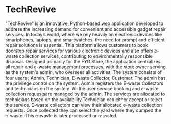 ﻿# TechRevive
 "TechRevive" is an innovative, Python-based web application developed to 
address the increasing demand for convenient and accessible gadget repair services. In 
today’s world, where we rely heavily on electronic devices like smartphones, laptops, and 
smartwatches, the need for prompt and efficient repair solutions is essential. This platform 
allows customers to book doorstep repair services for various electronic devices and also 
offers e-waste collection services, contributing to environmentally responsible disposal. 
Designed primarily for the FYG Store, the application centralizes all repair and e-waste 
management processes, with the store owner serving as the system's admin, who oversees all 
activities.
The system consists of four users : Admin, Technician, E-waste Collector, Customer. The admin has the privilege  control on the system. Admin registers the E-waste Collectors and technicians on the system. All the user service booking and e-waste collection requestsare managed by the admin. The services are allocated to technicians based on the availability.Technician can either accept or reject the service. E-waste collectors can view their allocated   e-waste collection requests. Once collected they can select the yard where they dumped the  e-waste. This e-waste is later processed or recycled.

